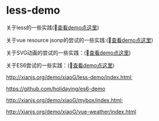 # less-demo

关于less的一些实践(:red_car:[查看demo点这里](https://holidaying.github.io/less-demo/index.html))

关于vue resource jsonp的尝试的一些实践:(:red_car:[查看demo点这里](https://holidaying.github.io/less-demo/index.html))

关于SVG动画的尝试的一些实践：(:apple:[查看demo点这里](https://holidaying.github.io/svg-demo/mybox/index.html))

关于ES6尝试的一些实践：(:apple:[查看demo点这里](https://github.com/holidaying/ES6-demo))

http://xianjs.org/demo/xiaoG/less-demo/index.html;

https://github.com/holidaying/es6-demo

http://xianjs.org/demo/xiaoG/mybox/index.html;

http://xianjs.org/demo/xiaoG/vue-weather/index.html
